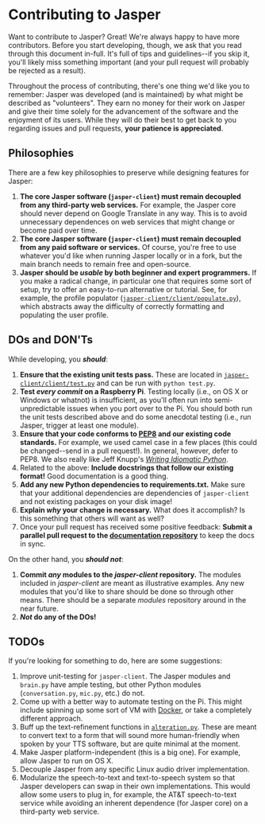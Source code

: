 Contributing to Jasper
===

Want to contribute to Jasper? Great! We're always happy to have more contributors. Before you start developing, though, we ask that you read through this document in-full. It's full of tips and guidelines--if you skip it, you'll likely miss something important (and your pull request will probably be rejected as a result).

Throughout the process of contributing, there's one thing we'd like you to remember: Jasper was developed (and is maintained) by what might be described as "volunteers". They earn no money for their work on Jasper and give their time solely for the advancement of the software and the enjoyment of its users. While they will do their best to get back to you regarding issues and pull requests, **your patience is appreciated**.

## Philosophies

There are a few key philosophies to preserve while designing features for Jasper:

1. **The core Jasper software (`jasper-client`) must remain decoupled from any third-party web services.** For example, the Jasper core should never depend on Google Translate in any way. This is to avoid unnecessary dependences on web services that might change or become paid over time.
2. **The core Jasper software (`jasper-client`) must remain decoupled from any paid software or services.** Of course, you're free to use whatever you'd like when running Jasper locally or in a fork, but the main branch needs to remain free and open-source.
3. **Jasper should be _usable_ by both beginner and expert programmers.** If you make a radical change, in particular one that requires some sort of setup, try to offer an easy-to-run alternative or tutorial. See, for example, the profile populator ([`jasper-client/client/populate.py`](https://github.com/jasperproject/jasper-client/blob/master/client/populate.py)), which abstracts away the difficulty of correctly formatting and populating the user profile.

## DOs and DON'Ts

While developing, you **_should_**:

1. **Ensure that the existing unit tests pass.** These are located in [`jasper-client/client/test.py`](https://github.com/jasperproject/jasper-client/blob/master/client/test.py) and can be run with `python test.py`.
2. **Test _every commit_ on a Raspberry Pi**. Testing locally (i.e., on OS X or Windows or whatnot) is insufficient, as you'll often run into semi-unpredictable issues when you port over to the Pi. You should both run the unit tests described above and do some anecdotal testing (i.e., run Jasper, trigger at least one module).
3. **Ensure that your code conforms to [PEP8](http://legacy.python.org/dev/peps/pep-0008/) and our existing code standards.** For example, we used camel case in a few places (this could be changed--send in a pull request!). In general, however, defer to PEP8. We also really like Jeff Knupp's [_Writing Idiomatic Python_](http://www.jeffknupp.com/writing-idiomatic-python-ebook/).
4. Related to the above: **Include docstrings that follow our existing format!** Good documentation is a good thing.
4. **Add any new Python dependencies to requirements.txt.** Make sure that your additional dependencies are dependencies of `jasper-client` and not existing packages on your disk image!
5. **Explain _why_ your change is necessary.** What does it accomplish? Is this something that others will want as well?
6. Once your pull request has received some positive feedback: **Submit a parallel pull request to the [documentation repository](https://github.com/jasperproject/jasperproject.github.io)** to keep the docs in sync.

On the other hand, you **_should not_**:

1. **Commit _any_ modules to the _jasper-client_ repository.** The modules included in _jasper-client_ are meant as illustrative examples. Any new modules that you'd like to share should be done so through other means. There should be a separate _modules_ repository around in the near future.
2. **_Not_ do any of the DOs!**

## TODOs

If you're looking for something to do, here are some suggestions:

1. Improve unit-testing for `jasper-client`. The Jasper modules and `brain.py` have ample testing, but other Python modules (`conversation.py`, `mic.py`, etc.) do not.
2. Come up with a better way to automate testing on the Pi. This might include spinning up some sort of VM with [Docker](http://docs.docker.io), or take a completely different approach.
3. Buff up the text-refinement functions in [`alteration.py`](https://github.com/jasperproject/jasper-client/blob/master/client/alteration.py). These are meant to convert text to a form that will sound more human-friendly when spoken by your TTS software, but are quite minimal at the moment.
4. Make Jasper platform-independent (this is a big one). For example, allow Jasper to run on OS X.
5. Decouple Jasper from any specific Linux audio driver implementation.
6. Modularize the speech-to-text and text-to-speech system so that Jasper developers can swap in their own implementations. This would allow some users to plug in, for example, the AT&T speech-to-text service while avoiding an inherent dependence (for Jasper core) on a third-party web service.